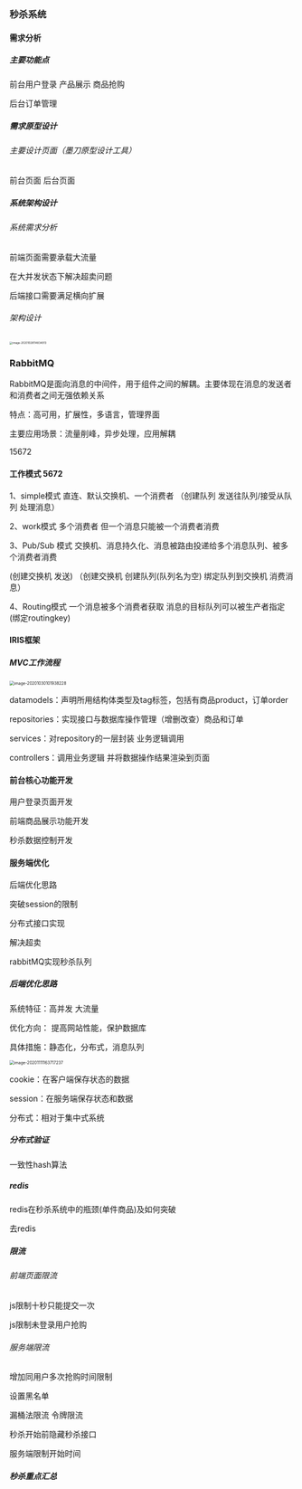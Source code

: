 ### 秒杀系统

#### 需求分析

##### 主要功能点

前台用户登录 产品展示 商品抢购

后台订单管理

##### 需求原型设计

###### 主要设计页面（墨刀原型设计工具）

前台页面 后台页面

##### 系统架构设计

###### 系统需求分析

前端页面需要承载大流量

在大并发状态下解决超卖问题

后端接口需要满足横向扩展

###### 架构设计

<img src="C:\Users\wwwwwwl\AppData\Roaming\Typora\typora-user-images\image-20201028114834913.png" alt="image-20201028114834913" style="zoom: 33%;" />







### RabbitMQ

RabbitMQ是面向消息的中间件，用于组件之间的解耦。主要体现在消息的发送者和消费者之间无强依赖关系

特点：高可用，扩展性，多语言，管理界面

主要应用场景：流量削峰，异步处理，应用解耦

15672

#### 工作模式 5672

1、simple模式 			  直连、默认交换机、一个消费者 （创建队列   发送往队列/接受从队列   处理消息）

2、work模式  				多个消费者 但一个消息只能被一个消费者消费

3、Pub/Sub 模式  		交换机、消息持久化、消息被路由投递给多个消息队列、被多个消费者消费

(创建交换机   发送) （创建交换机 创建队列(队列名为空)  绑定队列到交换机  消费消息）

4、Routing模式 	         一个消息被多个消费者获取 消息的目标队列可以被生产者指定(绑定routingkey)



#### IRIS框架

##### MVC工作流程

<img src="C:\Users\wwwwwwl\AppData\Roaming\Typora\typora-user-images\image-20201030101938228.png" alt="image-20201030101938228" style="zoom:50%;" />



datamodels：声明所用结构体类型及tag标签，包括有商品product，订单order

repositories：实现接口与数据库操作管理（增删改查）商品和订单

services：对repository的一层封装 业务逻辑调用

controllers：调用业务逻辑 并将数据操作结果渲染到页面



#### 前台核心功能开发

用户登录页面开发



前端商品展示功能开发



秒杀数据控制开发



#### 服务端优化

后端优化思路

突破session的限制

分布式接口实现

解决超卖

rabbitMQ实现秒杀队列



##### 后端优化思路

系统特征：高并发 大流量

优化方向： 提高网站性能，保护数据库

具体措施：静态化，分布式，消息队列

<img src="C:\Users\wwwwwwl\AppData\Roaming\Typora\typora-user-images\image-20201111163717237.png" alt="image-20201111163717237" style="zoom:50%;" />

cookie：在客户端保存状态的数据

session：在服务端保存状态和数据



分布式：相对于集中式系统 



##### 分布式验证

一致性hash算法



##### redis

redis在秒杀系统中的瓶颈(单件商品)及如何突破

去redis 





##### 限流

###### 前端页面限流

js限制十秒只能提交一次

js限制未登录用户抢购

###### 服务端限流

增加同用户多次抢购时间限制

设置黑名单

漏桶法限流 令牌限流

秒杀开始前隐藏秒杀接口

服务端限制开始时间



##### 秒杀重点汇总

